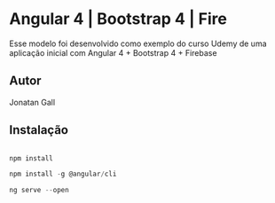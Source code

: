 # Angular 4 | Bootstrap 4 | Fire

Esse modelo foi desenvolvido como exemplo do curso Udemy de uma aplicação inicial com Angular 4 + Bootstrap 4 + Firebase

## Autor

Jonatan Gall

## Instalação

```js

npm install

npm install -g @angular/cli

ng serve --open

```
